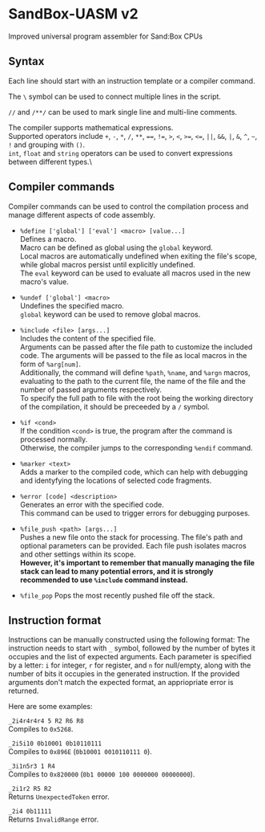 # SandBox-UASM v2
Improved universal program assembler for Sand:Box CPUs


## Syntax

Each line should start with an instruction template or a compiler command.
 
The `\` symbol can be used to connect multiple lines in the script.

`//` and `/**/` can be used to mark single line and multi-line comments.

The compiler supports mathematical expressions.\
Supported operators include `+`, `-`, `*`, `/`, `**`, `==`, `!=`, `>`, `<`, `>=`, `<=`, `||`, `&&`, `|`, `&`, `^`, `~`, `!` and grouping with `()`.\
`int`, `float` and `string` operators can be used to convert expressions between different types.\


## Compiler commands

Compiler commands can be used to control the compilation process and manage different aspects of code assembly.

- `%define ['global'] ['eval'] <macro> [value...]`\
  Defines a macro.\
  Macro can be defined as global using the `global` keyword.\
  Local macros are automatically undefined when exiting the file's scope, while global macros persist until explicitly undefined.\
  The `eval` keyword can be used to evaluate all macros used in the new macro's value.

- `%undef ['global'] <macro>`\
  Undefines the specified macro.\
  `global` keyword can be used to remove global macros.

- `%include <file> [args...]`\
  Includes the content of the specified file.\
  Arguments can be passed after the file path to customize the included code. The arguments will be passed to the file as local macros in the form of `%arg[num]`.\
  Additionally, the command will define `%path`, `%name`, and `%argn` macros, evaluating to the path to the current file, the name of the file and the number of passed arguments respectively.\
  To specify the full path to file with the root being the working directory of the compilation, it should be preceeded by a `/` symbol.

- `%if <cond>`\
  If the condition `<cond>` is true, the program after the command is processed normally.\
  Otherwise, the compiler jumps to the corresponding `%endif` command.
  
- `%marker <text>`\
  Adds a marker to the compiled code, which can help with debugging and identyfying the locations of selected code fragments.

- `%error [code] <description>`\
  Generates an error with the specified code.\
  This command can be used to trigger errors for debugging purposes.

- `%file_push <path> [args...]`\
  Pushes a new file onto the stack for processing. The file's path and optional parameters can be provided. Each file push isolates macros and other settings within its scope.\
  **However, it's important to remember that manually managing the file stack can lead to many potential errors, and it is strongly recommended to use `%include` command instead.**

- `%file_pop`
  Pops the most recently pushed file off the stack.


## Instruction format

Instructions can be manually constructed using the following format:
The instruction needs to start with `_` symbol, followed by the number of bytes it occupies and the list of expected arguments.
Each parameter is specified by a letter: `i` for integer, `r` for register, and `n` for null/empty, along with the number of bits it occupies in the generated instruction.
If the provided arguments don't match the expected format, an appriopriate error is returned.

Here are some examples:

`_2i4r4r4r4 5 R2 R6 R8`\
  Compiles to `0x5268`.

`_2i5i10 0b10001 0b10110111`\
  Compiles to `0x896E` (`0b10001 0010110111 0`).

`_3i1n5r3 1 R4`\
  Compiles to `0x820000` (`0b1 00000 100 0000000 00000000`).

`_2i1r2 R5 R2`\
  Returns `UnexpectedToken` error.

`_2i4 0b11111`\
  Returns `InvalidRange` error.

